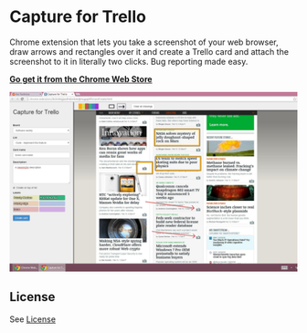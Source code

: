 # Capture for Trello

Chrome extension that lets you take a screenshot of your web browser, draw arrows and rectangles over it and create a Trello card and attach the screenshot to it in literally two clicks. Bug reporting made easy.

<strong><a href="https://chrome.google.com/webstore/detail/trello-capture/kclmblojjeedhebmlokdjeiogppjkfih" target="_blank">Go get it from the Chrome Web Store</a></strong>


<img src="screenshots/screenshot1.png">


## License 

See [License](LICENSE)
